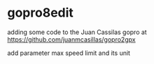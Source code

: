 # gopro8edit
adding some code to the Juan Cassilas gopro at https://github.com/juanmcasillas/gopro2gpx

add parameter max speed limit and its unit 
